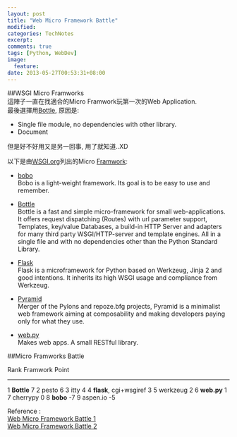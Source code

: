 ```yaml
---
layout: post
title: "Web Micro Framework Battle"
modified:
categories: TechNotes
excerpt:  
comments: true
tags: [Python, WebDev]
image:
  feature:
date: 2013-05-27T00:53:31+08:00
---
```


##WSGI Micro Framworks  
這陣子一直在找適合的Micro Framwork玩第一次的Web Application.  
最後選擇用[Bottle][], 原因是:  

* Single file module, no dependencies with other library.  
* Document  

但是好不好用又是另一回事, 用了就知道..XD  

以下是由[WSGI.org][]列出的Micro [Framwork][]:  

* [bobo][]  
    Bobo is a light-weight framework. Its goal is to be easy to use and remember.

* [Bottle][]  
    Bottle is a fast and simple micro-framework for small web-applications. It offers request dispatching (Routes) with url parameter support, Templates, key/value Databases, a build-in HTTP Server and adapters for many third party WSGI/HTTP-server and template engines. All in a single file and with no dependencies other than the Python Standard Library.

* [Flask][]  
    Flask is a microframework for Python based on Werkzeug, Jinja 2 and good intentions.
    It inherits its high WSGI usage and compliance from Werkzeug.

* [Pyramid][]  
    Merger of the Pylons and repoze.bfg projects, Pyramid is a minimalist web framework aiming at composability and making developers paying only for what they use.
    
* [web.py][]  
    Makes web apps. A small RESTful library.  

##Micro Framworks Battle  

Rank     Framwork               Point  
----- ----------------------- ---------
1     **Bottle**              7
2     pesto                   6
3     itty                    4
4     **flask**, cgi+wsgiref  3
5     werkzeug                2
6     **web.py**              1
7     cherrypy                0
8     **bobo**                -7
9     aspen.io                -5


Reference :   
[Web Micro Framework Battle 1](http://www.slideshare.net/r1chardj0n3s/web-microframework-battle)  
[Web Micro Framework Battle 2](https://pydanny-event-notes.readthedocs.org/en/latest/PyconAU2011/web_micro_framework_battle.html)  

[WSGI.org]: http://wsgi.readthedocs.org/en/latest/index.html  
[Framwork]: http://wsgi.readthedocs.org/en/latest/frameworks.html  
[bobo]: http://bobo.digicool.com/  
[Bottle]: http://bottle.paws.de/  
[Flask]: http://flask.pocoo.org/  
[Pyramid]: https://www.pylonsproject.org/projects/pyramid/about  
[web.py]: http://webpy.org/  


